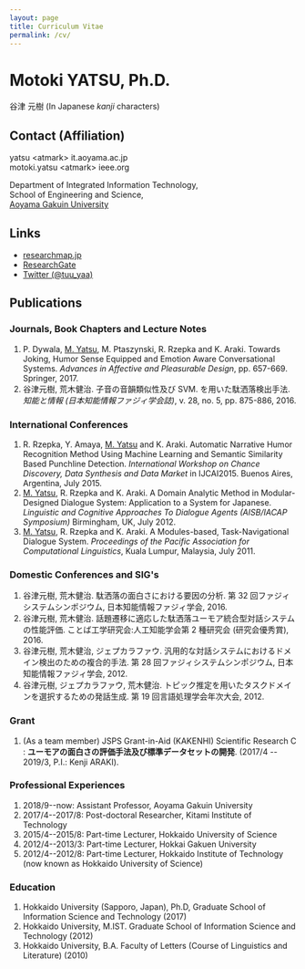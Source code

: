 ```yaml
---
layout: page
title: Curriculum Vitae
permalink: /cv/
---
```


Motoki YATSU, Ph.D.
====
谷津 元樹 (In Japanese <i>kanji</i> characters)

## Contact (Affiliation)

yatsu <!-- nnospam -->&lt;atmark&gt; it.aoyama.ac.jp<br>
motoki.yatsu &lt;atmark&gt;<!-- nnospam --> ieee.org

Department of Integrated Information Technology,<br>
School of Engineering and Science,<br>
[Aoyama Gakuin University](https://www.aoyama.ac.jp/)

## Links

* [researchmap.jp](https://researchmap.jp/m-yatsu/)
* [ResearchGate](https://www.researchgate.net/profile/M._Yatsu)
* [Twitter (@tuu\_yaa)](https://twitter.com/tuu_yaa)

## Publications

### Journals, Book Chapters and Lecture Notes

1. P. Dywala, <u>M. Yatsu</u>, M. Ptaszynski, R. Rzepka and K. Araki. Towards Joking, Humor Sense Equipped and Emotion Aware Conversational Systems. <i>Advances in Affective and Pleasurable Design</i>, pp. 657-669. Springer, 2017.
1. 谷津元樹, 荒木健治. 子音の音韻類似性及び SVM. を用いた駄洒落検出手法. _知能と情報 (日本知能情報ファジィ学会誌)_, v. 28, no. 5, pp. 875-886, 2016.

### International Conferences

1. R. Rzepka, Y. Amaya, <u>M. Yatsu</u> and K. Araki. Automatic Narrative Humor Recognition Method Using Machine Learning and Semantic Similarity Based Punchline Detection. <i>International Workshop on Chance Discovery, Data Synthesis and Data Market</i> in IJCAI2015. Buenos Aires, Argentina, July 2015.
1. <u>M. Yatsu</u>, R. Rzepka and K. Araki. A Domain Analytic Method in Modular-Designed Dialogue System: Application to a System for Japanese. <i>Linguistic and Cognitive Approaches To Dialogue Agents (AISB/IACAP Symposium)</i> Birmingham, UK, July 2012.
1. <u>M. Yatsu</u>, R. Rzepka and K. Araki. A Modules-based, Task-Navigational Dialogue System. <i>Proceedings of the Pacific Association for Computational Linguistics</i>, Kuala Lumpur, Malaysia, July 2011.

### Domestic Conferences and SIG's

1. 谷津元樹, 荒木健治. 駄洒落の面白さにおける要因の分析. 第 32 回ファジィシステムシンポジウム, 日本知能情報ファジィ学会, 2016.
1. 谷津元樹, 荒木健治. 話題遷移に適応した駄洒落ユーモア統合型対話システムの性能評価. ことば工学研究会:人工知能学会第 2 種研究会 (研究会優秀賞), 2016.
1. 谷津元樹, 荒木健治, ジェプカラファウ. 汎用的な対話システムにおけるドメイン検出のための複合的手法. 第 28 回ファジィシステムシンポジウム, 日本知能情報ファジィ学会, 2012.
1. 谷津元樹, ジェプカラファウ, 荒木健治. トピック推定を用いたタスクドメインを選択するための発話生成. 第 19 回言語処理学会年次大会, 2012.

### Grant

1. (As a team member) JSPS Grant-in-Aid (KAKENHI) Scientific Research C : **ユーモアの面白さの評価手法及び標準データセットの開発**. (2017/4 -- 2019/3, P.I.: Kenji ARAKI).

### Professional Experiences

1. 2018/9--now: Assistant Professor, Aoyama Gakuin University
1. 2017/4--2017/8: Post-doctoral Researcher, Kitami Institute of Technology
1. 2015/4--2015/8: Part-time Lecturer, Hokkaido University of Science
1. 2012/4--2013/3: Part-time Lecturer, Hokkai Gakuen University
1. 2012/4--2012/8: Part-time Lecturer, Hokkaido Institute of Technology (now known as Hokkaido University of Science)

### Education

1. Hokkaido University (Sapporo, Japan), Ph.D, Graduate School of Information Science and Technology (2017)
1. Hokkaido University, M.IST. Graduate School of Information Science and Technology (2012)
1. Hokkaido University, B.A. Faculty of Letters (Course of Linguistics and Literature) (2010)

